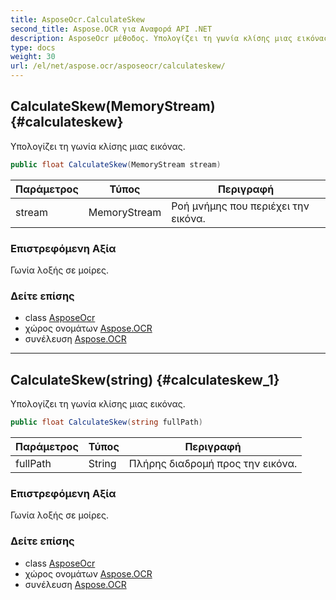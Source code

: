 ```yaml
---
title: AsposeOcr.CalculateSkew
second_title: Aspose.OCR για Αναφορά API .NET
description: AsposeOcr μέθοδος. Υπολογίζει τη γωνία κλίσης μιας εικόνας.
type: docs
weight: 30
url: /el/net/aspose.ocr/asposeocr/calculateskew/
---
```

## CalculateSkew(MemoryStream) {#calculateskew}

Υπολογίζει τη γωνία κλίσης μιας εικόνας.

```csharp
public float CalculateSkew(MemoryStream stream)
```

| Παράμετρος | Τύπος | Περιγραφή |
| --- | --- | --- |
| stream | MemoryStream | Ροή μνήμης που περιέχει την εικόνα. |

### Επιστρεφόμενη Αξία

Γωνία λοξής σε μοίρες.

### Δείτε επίσης

* class [AsposeOcr](../)
* χώρος ονομάτων [Aspose.OCR](../../asposeocr/)
* συνέλευση [Aspose.OCR](../../../)

---

## CalculateSkew(string) {#calculateskew_1}

Υπολογίζει τη γωνία κλίσης μιας εικόνας.

```csharp
public float CalculateSkew(string fullPath)
```

| Παράμετρος | Τύπος | Περιγραφή |
| --- | --- | --- |
| fullPath | String | Πλήρης διαδρομή προς την εικόνα. |

### Επιστρεφόμενη Αξία

Γωνία λοξής σε μοίρες.

### Δείτε επίσης

* class [AsposeOcr](../)
* χώρος ονομάτων [Aspose.OCR](../../asposeocr/)
* συνέλευση [Aspose.OCR](../../../)


